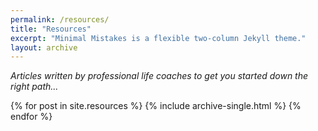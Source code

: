 ```yaml
---
permalink: /resources/
title: "Resources"
excerpt: "Minimal Mistakes is a flexible two-column Jekyll theme."
layout: archive
---
```


<p><i>Articles written by professional life coaches to get you started down the right path...</i></p>
{% for post in site.resources %}
  {% include archive-single.html %}
{% endfor %}
